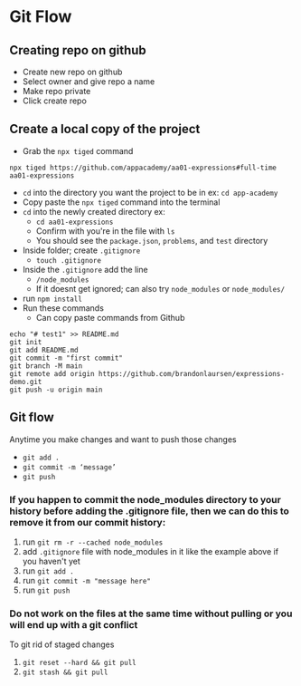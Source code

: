 # Git Flow

## Creating repo on github
- Create new repo on github
- Select owner and give repo a name
- Make repo private
- Click create repo

## Create a local copy of the project
- Grab the `npx tiged` command
```
npx tiged https://github.com/appacademy/aa01-expressions#full-time aa01-expressions
```
- `cd` into the directory you want the project to be in
ex: `cd app-academy`
- Copy paste the `npx tiged` command into the terminal
- `cd` into the newly created directory ex:
  - `cd aa01-expressions`
  - Confirm with you're in the file with `ls`
  - You should see the `package.json`, `problems`, and `test` directory
- Inside folder; create `.gitignore`
  - `touch .gitignore`
- Inside the `.gitignore` add the line
  - `/node_modules`
  * If it doesnt get ignored; can also try
  `node_modules` or `node_modules/`
- run `npm install`
- Run these commands
  - Can copy paste commands from Github
```
echo "# test1" >> README.md
git init
git add README.md
git commit -m "first commit"
git branch -M main
git remote add origin https://github.com/brandonlaursen/expressions-demo.git
git push -u origin main
```
## Git flow
Anytime you make changes and want to push those changes
- `git add .`
- `git commit -m ‘message’`
- `git push`


###  If you happen to commit the node_modules directory to your history before adding the .gitignore file, then we can do this to remove it from our commit history:

  1. run `git rm -r --cached node_modules`
  2. add `.gitignore` file with node_modules in it like the example above if you haven't yet
  3. run `git add .`
  4. run `git commit -m "message here"`
  5. run `git push`



### Do not work on the files at the same time without pulling or you will end up with a git conflict

To git rid of staged changes
1. `git reset --hard && git pull`
1. `git stash && git pull`
